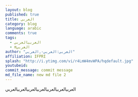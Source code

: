 ```yaml
---
layout: blog
published: true
title: العربي
category: blog
language: arabic
comments: true
tags: 
  - العربيالعربي
  - mالعربي
author: "العربي:العربي-,العربي"
affiliation: IFPRI
splash: "http://i.ytimg.com/vi/r4LmW4mvWPA/hqdefault.jpg"
youtubeid: 
commit_message: commit message
md_file_name: new md file 2
---
```

العربيالعربيالعربيالعربيالعربيالعربيالعربي